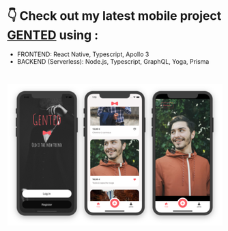 ### 
<h1>👇 Check out my latest mobile project <a href="https://github.com/vihong/gented">GENTED<a> using :</h1>
<ul>
  <li>FRONTEND: React Native, Typescript, Apollo 3</li>
  <li>BACKEND (Serverless): Node.js, Typescript, GraphQL, Yoga, Prisma</li>
</ul>

<br/>

<a href="https://github.com/vihong/gented">![alt text](https://raw.githubusercontent.com/vihong/vihong/main/previewGentedMobilesOnly.png)<a>



<!--
**vihong/vihong** is a ✨ _special_ ✨ repository because its `README.md` (this file) appears on your GitHub profile.

Here are some ideas to get you started:

- 🔭 I’m currently working on ...
- 🌱 I’m currently learning ...
- 👯 I’m looking to collaborate on ...
- 🤔 I’m looking for help with ...
- 💬 Ask me about ...
- 📫 How to reach me: ...
- 😄 Pronouns: ...
- ⚡ Fun fact: ...
-->
